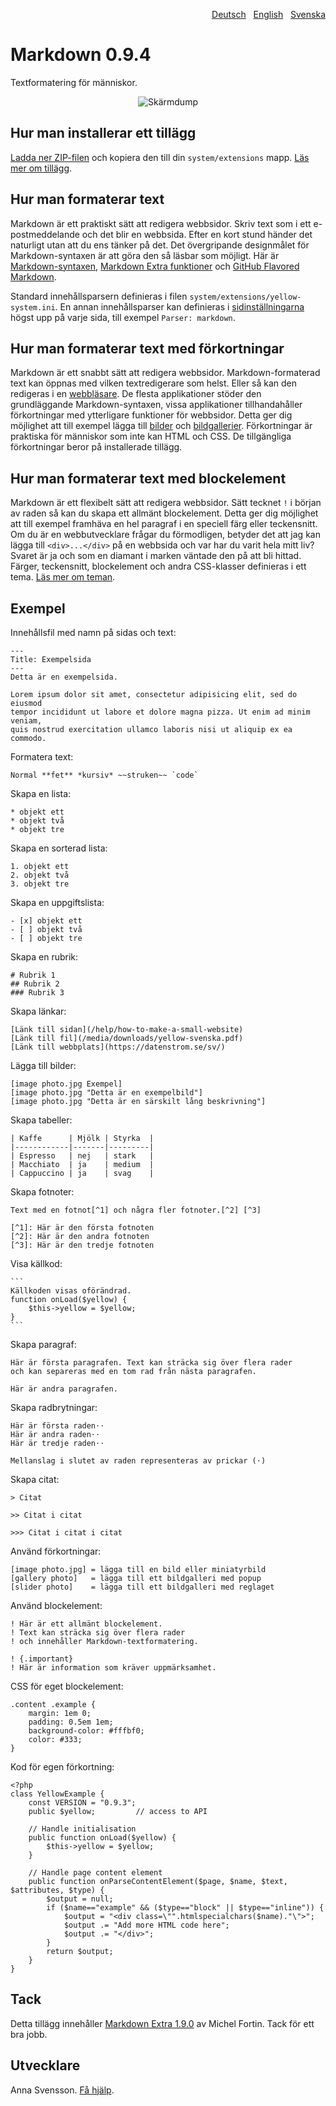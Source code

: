 <p align="right"><a href="README-de.md">Deutsch</a> &nbsp; <a href="README.md">English</a> &nbsp; <a href="README-sv.md">Svenska</a></p>

# Markdown 0.9.4

Textformatering för människor.

<p align="center"><img src="SCREENSHOT.png" alt="Skärmdump"></p>

## Hur man installerar ett tillägg

[Ladda ner ZIP-filen](https://github.com/annaesvensson/yellow-markdown/archive/refs/heads/main.zip) och kopiera den till din `system/extensions` mapp. [Läs mer om tillägg](https://github.com/annaesvensson/yellow-update/tree/main/README-sv.md).

## Hur man formaterar text

Markdown är ett praktiskt sätt att redigera webbsidor. Skriv text som i ett e-postmeddelande och det blir en webbsida. Efter en kort stund händer det naturligt utan att du ens tänker på det. Det övergripande designmålet för Markdown-syntaxen är att göra den så läsbar som möjligt. Här är [Markdown-syntaxen](http://commonmark.org/help/), [Markdown Extra funktioner](https://michelf.ca/projects/php-markdown/extra/) och [GitHub Flavored Markdown](https://help.github.com/en/articles/basic-writing-and-formatting-syntax).

Standard innehållsparsern definieras i filen `system/extensions/yellow-system.ini`. En annan innehållsparser kan definieras i [sidinställningarna](https://github.com/annaesvensson/yellow-core/tree/main/README-sv.md#inställningar-page) högst upp på varje sida, till exempel `Parser: markdown`.

## Hur man formaterar text med förkortningar

Markdown är ett snabbt sätt att redigera webbsidor. Markdown-formaterad text kan öppnas med vilken textredigerare som helst. Eller så kan den redigeras i en [webbläsare](https://github.com/annaesvensson/yellow-edit/tree/main/README-de.md). De flesta applikationer stöder den grundläggande Markdown-syntaxen, vissa applikationer tillhandahåller förkortningar med ytterligare funktioner för webbsidor. Detta ger dig möjlighet att till exempel lägga till [bilder](https://github.com/annaesvensson/yellow-image/tree/main/README-sv.md) och [bildgallerier](https://github.com/annaesvensson/yellow-gallery/tree/main/README-sv.md). Förkortningar är praktiska för människor som inte kan HTML och CSS. De tillgängliga förkortningar beror på installerade tillägg.

## Hur man formaterar text med blockelement

Markdown är ett flexibelt sätt att redigera webbsidor. Sätt tecknet `!` i början av raden så kan du skapa ett allmänt blockelement. Detta ger dig möjlighet att till exempel framhäva en hel paragraf i en speciell färg eller teckensnitt. Om du är en webbutvecklare frågar du förmodligen, betyder det att jag kan lägga till `<div>...</div>` på en webbsida och var har du varit hela mitt liv? Svaret är ja och som en diamant i marken väntade den på att bli hittad. Färger, teckensnitt, blockelement och andra CSS-klasser definieras i ett tema. [Läs mer om teman](https://datenstrom.se/sv/yellow/help/how-to-customise-a-theme).

## Exempel

Innehållsfil med namn på sidas och text:

    ---
    Title: Exempelsida
    ---
    Detta är en exempelsida.

    Lorem ipsum dolor sit amet, consectetur adipisicing elit, sed do eiusmod 
    tempor incididunt ut labore et dolore magna pizza. Ut enim ad minim veniam, 
    quis nostrud exercitation ullamco laboris nisi ut aliquip ex ea commodo. 

Formatera text:

    Normal **fet** *kursiv* ~~struken~~ `code`

Skapa en lista:

    * objekt ett
    * objekt två
    * objekt tre

Skapa en sorterad lista:

    1. objekt ett
    2. objekt två
    3. objekt tre

Skapa en uppgiftslista:

    - [x] objekt ett
    - [ ] objekt två
    - [ ] objekt tre

Skapa en rubrik:

    # Rubrik 1
    ## Rubrik 2
    ### Rubrik 3

Skapa länkar:

    [Länk till sidan](/help/how-to-make-a-small-website)
    [Länk till fil](/media/downloads/yellow-svenska.pdf)
    [Länk till webbplats](https://datenstrom.se/sv/)

Lägga till bilder:

    [image photo.jpg Exempel]
    [image photo.jpg "Detta är en exempelbild"]
    [image photo.jpg "Detta är en särskilt lång beskrivning"]

Skapa tabeller:

    | Kaffe      | Mjölk | Styrka  |
    |------------|-------|---------|
    | Espresso   | nej   | stark   |
    | Macchiato  | ja    | medium  |
    | Cappuccino | ja    | svag    |

Skapa fotnoter:

    Text med en fotnot[^1] och några fler fotnoter.[^2] [^3]
    
    [^1]: Här är den första fotnoten
    [^2]: Här är den andra fotnoten
    [^3]: Här är den tredje fotnoten

Visa källkod:

    ```
    Källkoden visas oförändrad.
    function onLoad($yellow) {
        $this->yellow = $yellow;
    }
    ```

Skapa paragraf:

    Här är första paragrafen. Text kan sträcka sig över flera rader
    och kan separeras med en tom rad från nästa paragrafen.

    Här är andra paragrafen. 

Skapa radbrytningar:

    Här är första raden⋅⋅
    Här är andra raden⋅⋅
    Här är tredje raden⋅⋅
    
    Mellanslag i slutet av raden representeras av prickar (⋅)

Skapa citat:

    > Citat
    
    >> Citat i citat
    
    >>> Citat i citat i citat

Använd förkortningar:

    [image photo.jpg] = lägga till en bild eller miniatyrbild
    [gallery photo]   = lägga till ett bildgalleri med popup
    [slider photo]    = lägga till ett bildgalleri med reglaget

Använd blockelement:

    ! Här är ett allmänt blockelement.
    ! Text kan sträcka sig över flera rader
    ! och innehåller Markdown-textformatering.

    ! {.important}
    ! Här är information som kräver uppmärksamhet.

CSS för eget blockelement:

```
.content .example {
    margin: 1em 0;
    padding: 0.5em 1em;
    background-color: #fffbf0;
    color: #333;
}
```

Kod för egen förkortning:

```
<?php
class YellowExample {
    const VERSION = "0.9.3";
    public $yellow;         // access to API
    
    // Handle initialisation
    public function onLoad($yellow) {
        $this->yellow = $yellow;
    }
    
    // Handle page content element
    public function onParseContentElement($page, $name, $text, $attributes, $type) {
        $output = null;
        if ($name=="example" && ($type=="block" || $type=="inline")) {
            $output = "<div class=\"".htmlspecialchars($name)."\">";
            $output .= "Add more HTML code here";
            $output .= "</div>";
        }
        return $output;
    }
}
```

## Tack

Detta tillägg innehåller [Markdown Extra 1.9.0](https://github.com/michelf/php-markdown) av Michel Fortin. Tack för ett bra jobb.

## Utvecklare

Anna Svensson. [Få hjälp](https://datenstrom.se/sv/yellow/help/).
